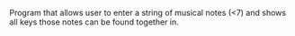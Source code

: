 Program that allows user to enter a string of musical notes (<7) and shows all keys those notes can be found together in.

